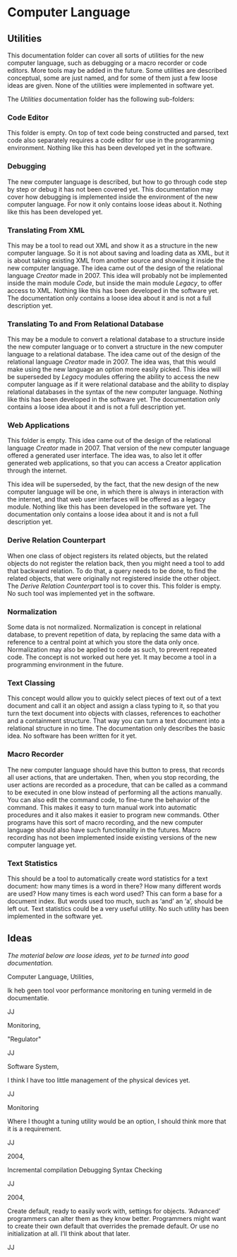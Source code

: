 ﻿Computer Language
=================

Utilities
---------

This documentation folder can cover all sorts of utilities for the new computer language, such as debugging or a macro recorder or code editors. More tools may be added in the future. Some utilities are described conceptual, some are just named, and for some of them just a few loose ideas are given. None of the utilities were implemented in software yet.

The *Utilities* documentation folder has the following sub-folders:

### Code Editor

This folder is empty. On top of text code being constructed and parsed, text code also separately requires a code editor for use in the programming environment. Nothing like this has been developed yet in the software.

### Debugging

The new computer language is described, but how to go through code step by step or debug it has not been covered yet. This documentation may cover how debugging is implemented inside the environment of the new computer language. For now it only contains loose ideas about it. Nothing like this has been developed yet.

### Translating From XML

This may be a tool to read out XML and show it as a structure in the new computer language. So it is not about saving and loading data as XML, but it is about taking existing XML from another source and showing it inside the new computer language. The idea came out of the design of the relational language *Creator* made in 2007. This idea will probably not be implemented inside the main module *Code*, but inside the main module *Legacy*, to offer access to XML. Nothing like this has been developed in the software yet. The documentation only contains a loose idea about it and is not a full description yet.

### Translating To and From Relational Database

This may be a module to convert a relational database to a structure inside the new computer language or to convert a structure in the new computer language to a relational database. The idea came out of the design of the relational language *Creator* made in 2007. The idea was, that this would make using the new language an option more easily picked. This idea will be superseded by *Legacy* modules offering the ability to access the new computer language as if it were relational database and the ability to display relational databases in the syntax of the new computer language. Nothing like this has been developed in the software yet. The documentation only contains a loose idea about it and is not a full description yet.

### Web Applications

This folder is empty. This idea came out of the design of the relational language *Creator* made in 2007. That version of the new computer language offered a generated user interface. The idea was, to also let it offer generated web applications, so that you can access a Creator application through the internet.

This idea will be superseded, by the fact, that the new design of the new computer language will be one, in which there is always in interaction with the internet, and that web user interfaces will be offered as a legacy module. Nothing like this has been developed in the software yet. The documentation only contains a loose idea about it and is not a full description yet.

### Derive Relation Counterpart

When one class of object registers its related objects, but the related objects do not register the relation back, then you might need a tool to add that backward relation. To do that, a query needs to be done, to find the related objects, that were originally not registered inside the other object. The *Derive Relation Counterpart* tool is to cover this. This folder is empty. No such tool was implemented yet in the software.

### Normalization

Some data is not normalized. Normalization is concept in relational database, to prevent repetition of data, by replacing the same data with a reference to a central point at which you store the data only once. Normalization may also be applied to code as such, to prevent repeated code. The concept is not worked out here yet. It may become a tool in a programming environment in the future.

### Text Classing

This concept would allow you to quickly select pieces of text out of a text document and call it an object and assign a class typing to it, so that you turn the text document into objects with classes, references to eachother and a containment structure. That way you can turn a text document into a relational structure in no time. The documentation only describes the basic idea. No software has been written for it yet.

### Macro Recorder

The new computer language should have this button to press, that records all user actions, that are undertaken. Then, when you stop recording, the user actions are recorded as a procedure, that can be called as a command to be executed in one blow instead of performing all the actions manually. You can also edit the command code, to fine-tune the behavior of the command. This makes it easy to turn manual work into automatic procedures and it also makes it easier to program new commands. Other programs have this sort of macro recording, and the new computer language should also have such functionality in the futures. Macro recording has not been implemented inside existing versions of the new computer language yet.

### Text Statistics

This should be a tool to automatically create word statistics for a text document: how many times is a word in there? How many different words are used? How many times is each word used? This can form a base for a document index. But words used too much, such as ‘and’ an ‘a’, should be left out. Text statistics could be a very useful utility. No such utility has been implemented in the software yet.


## Ideas

*The material below are loose ideas, yet to be turned into good documentation.*


Computer Language, Utilities,

Ik heb geen tool voor performance monitoring en tuning vermeld in de documentatie.

JJ


Monitoring,

"Regulator"

JJ


Software System,

I think I have too little management of the physical devices yet.

JJ


Monitoring

Where I thought a tuning utility would be an option, I should think more that it is a requirement.

JJ


2004,

Incremental compilation
Debugging
Syntax Checking

JJ 


2004,

Create default, ready to easily work with, settings for objects. ‘Advanced’ programmers can alter them as they know better. Programmers might want to create their own default that overrides the premade default. Or use no initialization at all. I’ll think about that later.

JJ